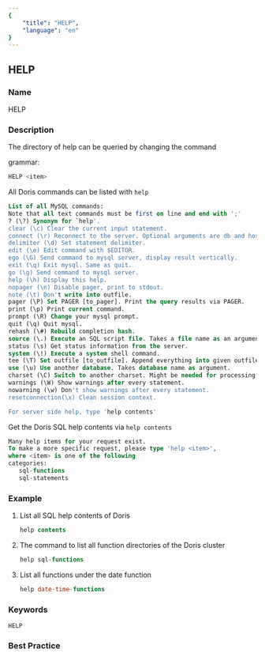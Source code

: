 ```yaml
---
{
    "title": "HELP",
    "language": "en"
}
---
```


<!--
Licensed to the Apache Software Foundation (ASF) under one
or more contributor license agreements.  See the NOTICE file
distributed with this work for additional information
regarding copyright ownership.  The ASF licenses this file
to you under the Apache License, Version 2.0 (the
"License"); you may not use this file except in compliance
with the License.  You may obtain a copy of the License at

  http://www.apache.org/licenses/LICENSE-2.0

Unless required by applicable law or agreed to in writing,
software distributed under the License is distributed on an
"AS IS" BASIS, WITHOUT WARRANTIES OR CONDITIONS OF ANY
KIND, either express or implied.  See the License for the
specific language governing permissions and limitations
under the License.
-->

## HELP

### Name

HELP

### Description

The directory of help can be queried by changing the command

grammar:

``` sql
HELP <item>
```

All Doris commands can be listed with `help`

```sql
List of all MySQL commands:
Note that all text commands must be first on line and end with ';'
? (\?) Synonym for `help'.
clear (\c) Clear the current input statement.
connect (\r) Reconnect to the server. Optional arguments are db and host.
delimiter (\d) Set statement delimiter.
edit (\e) Edit command with $EDITOR.
ego (\G) Send command to mysql server, display result vertically.
exit (\q) Exit mysql. Same as quit.
go (\g) Send command to mysql server.
help (\h) Display this help.
nopager (\n) Disable pager, print to stdout.
note (\t) Don't write into outfile.
pager (\P) Set PAGER [to_pager]. Print the query results via PAGER.
print (\p) Print current command.
prompt (\R) Change your mysql prompt.
quit (\q) Quit mysql.
rehash (\#) Rebuild completion hash.
source (\.) Execute an SQL script file. Takes a file name as an argument.
status (\s) Get status information from the server.
system (\!) Execute a system shell command.
tee (\T) Set outfile [to_outfile]. Append everything into given outfile.
use (\u) Use another database. Takes database name as argument.
charset (\C) Switch to another charset. Might be needed for processing binlog with multi-byte charsets.
warnings (\W) Show warnings after every statement.
nowarning (\w) Don't show warnings after every statement.
resetconnection(\x) Clean session context.

For server side help, type 'help contents'
```

Get the Doris SQL help contents via `help contents`

```sql
Many help items for your request exist.
To make a more specific request, please type 'help <item>',
where <item> is one of the following
categories:
   sql-functions
   sql-statements
```

### Example

1. List all SQL help contents of Doris

   ```sql
   help contents
   ```

2. The command to list all function directories of the Doris cluster

   ```sql
   help sql-functions
   ```

3. List all functions under the date function

   ```sql
   help date-time-functions
   ```


### Keywords

    HELP

### Best Practice

